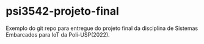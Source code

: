 # psi3542-projeto-final
Exemplo do git repo para entregue do projeto final da disciplina de Sistemas Embarcados para IoT da Poli-USP(2022).
